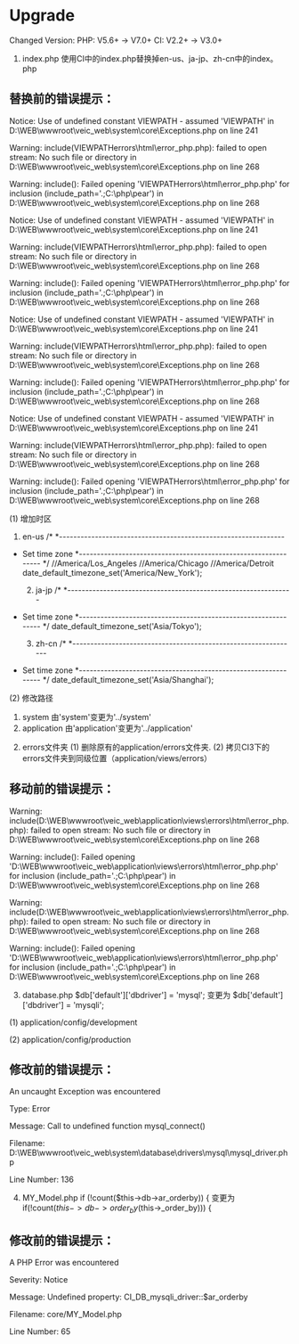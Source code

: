 Upgrade
========

Changed Version:
PHP: V5.6+ -> V7.0+
CI:  V2.2+ -> V3.0+


1. index.php
    使用CI中的index.php替换掉en-us、ja-jp、zh-cn中的index。php
    
 替换前的错误提示：
----------------- 
 Notice: Use of undefined constant VIEWPATH - assumed 'VIEWPATH' in D:\WEB\wwwroot\veic_web\system\core\Exceptions.php on line 241

Warning: include(VIEWPATHerrors\html\error_php.php): failed to open stream: No such file or directory in D:\WEB\wwwroot\veic_web\system\core\Exceptions.php on line 268

Warning: include(): Failed opening 'VIEWPATHerrors\html\error_php.php' for inclusion (include_path='.;C:\php\pear') in D:\WEB\wwwroot\veic_web\system\core\Exceptions.php on line 268

Notice: Use of undefined constant VIEWPATH - assumed 'VIEWPATH' in D:\WEB\wwwroot\veic_web\system\core\Exceptions.php on line 241

Warning: include(VIEWPATHerrors\html\error_php.php): failed to open stream: No such file or directory in D:\WEB\wwwroot\veic_web\system\core\Exceptions.php on line 268

Warning: include(): Failed opening 'VIEWPATHerrors\html\error_php.php' for inclusion (include_path='.;C:\php\pear') in D:\WEB\wwwroot\veic_web\system\core\Exceptions.php on line 268

Notice: Use of undefined constant VIEWPATH - assumed 'VIEWPATH' in D:\WEB\wwwroot\veic_web\system\core\Exceptions.php on line 241

Warning: include(VIEWPATHerrors\html\error_php.php): failed to open stream: No such file or directory in D:\WEB\wwwroot\veic_web\system\core\Exceptions.php on line 268

Warning: include(): Failed opening 'VIEWPATHerrors\html\error_php.php' for inclusion (include_path='.;C:\php\pear') in D:\WEB\wwwroot\veic_web\system\core\Exceptions.php on line 268

Notice: Use of undefined constant VIEWPATH - assumed 'VIEWPATH' in D:\WEB\wwwroot\veic_web\system\core\Exceptions.php on line 241

Warning: include(VIEWPATHerrors\html\error_php.php): failed to open stream: No such file or directory in D:\WEB\wwwroot\veic_web\system\core\Exceptions.php on line 268

Warning: include(): Failed opening 'VIEWPATHerrors\html\error_php.php' for inclusion (include_path='.;C:\php\pear') in D:\WEB\wwwroot\veic_web\system\core\Exceptions.php on line 268

(1) 增加时区
   1) en-us
   /*
 *---------------------------------------------------------------
 * Set time zone
 *---------------------------------------------------------------
 */
    //America/Los_Angeles
	//America/Chicago
	//America/Detroit
    date_default_timezone_set('America/New_York');
    
   2) ja-jp
   /*
 *---------------------------------------------------------------
 * Set time zone
 *---------------------------------------------------------------
 */
date_default_timezone_set('Asia/Tokyo');

   3) zh-cn
   /*
 *---------------------------------------------------------------
 * Set time zone
 *---------------------------------------------------------------
 */
date_default_timezone_set('Asia/Shanghai');

(2) 修改路径
  1) system
       由'system'变更为'../system'
  2) application
       由'application'变更为'../application'
       
 2. errors文件夹
    (1) 删除原有的application/errors文件夹.
    (2) 拷贝CI3下的errors文件夹到同级位置（application/views/errors）
        
 移动前的错误提示：
-----------------     
Warning: include(D:\WEB\wwwroot\veic_web\application\views\errors\html\error_php.php): failed to open stream: No such file or directory in D:\WEB\wwwroot\veic_web\system\core\Exceptions.php on line 268

Warning: include(): Failed opening 'D:\WEB\wwwroot\veic_web\application\views\errors\html\error_php.php' for inclusion (include_path='.;C:\php\pear') in D:\WEB\wwwroot\veic_web\system\core\Exceptions.php on line 268

Warning: include(D:\WEB\wwwroot\veic_web\application\views\errors\html\error_php.php): failed to open stream: No such file or directory in D:\WEB\wwwroot\veic_web\system\core\Exceptions.php on line 268

Warning: include(): Failed opening 'D:\WEB\wwwroot\veic_web\application\views\errors\html\error_php.php' for inclusion (include_path='.;C:\php\pear') in D:\WEB\wwwroot\veic_web\system\core\Exceptions.php on line 268
    
3. database.php
      $db['default']['dbdriver'] = 'mysql';
      变更为
      $db['default']['dbdriver'] = 'mysqli';
      
  (1) application/config/development

  (2) application/config/production


 修改前的错误提示：
----------------- 
An uncaught Exception was encountered

Type: Error

Message: Call to undefined function mysql_connect()

Filename: D:\WEB\wwwroot\veic_web\system\database\drivers\mysql\mysql_driver.php

Line Number: 136

4. MY_Model.php
    if (!count($this->db->ar_orderby)) {
变更为
    if(!count($this->db->order_by($this->_order_by))) {

 修改前的错误提示：
----------------- 
A PHP Error was encountered

Severity: Notice

Message: Undefined property: CI_DB_mysqli_driver::$ar_orderby

Filename: core/MY_Model.php

Line Number: 65
